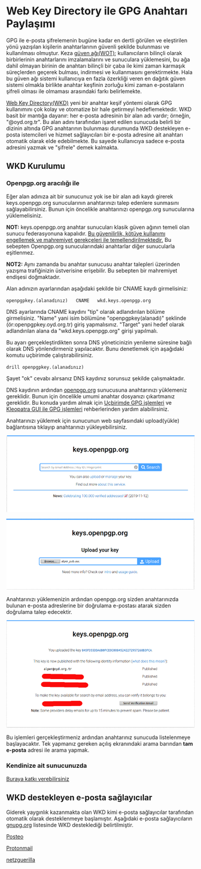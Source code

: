 # Web Key Directory ile GPG Anahtarı Paylaşımı

<!-- toc -->

GPG ile e-posta şifrelemenin bugüne kadar en dertli görülen ve eleştirilen yönü yazışılan kişilerin anahtarlarının güvenli şekilde bulunması ve kullanılması olmuştur. Keza [güven ağı(WOT)](wot.md); kullanıcıların bilinçli olarak birbirlerinin anahtarlarını imzalamalarını ve sunuculara yüklemesini, bu ağa dahil olmayan birinin de anahtarı bilinçli bir çaba ile kimi zaman karmaşık süreçlerden geçerek bulması, indirmesi ve kullanmasını gerektirmekte. Hala bu güven ağı sistemi kullanıcıya en fazla özerkliği veren en dağıtık güven sistemi olmakla birlikte anahtar keşfinin zorluğu kimi zaman e-postaların şifreli olması ile olmaması arasındaki farkı belirlemekte.

[Web Key Directory(WKD)](https://wiki.gnupg.org/WKD) yeni bir anahtar keşif yöntemi olarak GPG kullanımını çok kolay ve otomatize bir hale getirmeyi hedeflemektedir. WKD basit bir mantığa dayanır: her e-posta adresinin bir alan adı vardır; örneğin, "@oyd.org.tr". Bu alan adını tarafından işaret edilen sunucuda belirli bir dizinin altında GPG anahtarının bulunması durumunda WKD destekleyen e-posta istemcileri ve hizmet sağlayıcıları bir e-posta adresine ait anahtarı otomatik olarak elde edebilmekte. Bu sayede kullanıcıya sadece e-posta adresini yazmak ve "şifrele" demek kalmakta.

## WKD Kurulumu

### Openpgp.org aracılığı ile

Eğer alan adınıza ait bir sunucunuz yok ise bir alan adı kaydı girerek keys.openpgp.org sunucularının anahtarınızı talep edenlere sunmasını sağlayabilirsiniz. Bunun için öncelikle anahtarınızı openpgp.org sunucularına yüklemelisiniz.

**NOT:** keys.openpgp.org anahtar sunucuları klasik güven ağının temeli olan sunucu federasyonuna kapalıdır. [Bu güvenilirlik, kötüye kullanımı engellemek ve mahremiyet gerekçeleri ile temellendirilmektedir.](https://keys.openpgp.org/about/faq) Bu sebepten Openpgp.org sunucularındaki anahtarlar diğer sunucularla eşitlenmez.

**NOT2:** Aynı zamanda bu anahtar sunucusu anahtar talepleri üzerinden yazışma trafiğinizin üstverisine erişebilir. Bu sebepten bir mahremiyet endişesi doğmaktadır.

Alan adınızın ayarlarından aşağıdaki şekilde bir CNAME kaydı girmelisiniz:

`openpgpkey.(alanadınız)   CNAME   wkd.keys.openpgp.org`

DNS ayarlarında CNAME kaydını "tip" olarak adlandırılan bölüme girmelisiniz. "Name" yani isim bölümüne "openpgpkey(alanadı)" şeklinde (ör:openpgpkey.oyd.org.tr) giriş yapmalısınız. "Target" yani hedef olarak adlandırılan alana da "wkd.keys.openpgp.org" girişi yapılmalı.

Bu ayarı gerçekleştirdikten sonra DNS yöneticinizin yenileme süresine bağlı olarak DNS yönlendirmeniz yapılacaktır. Bunu denetlemek için aşağıdaki komutu uçbirimde çalıştırabilirsiniz.

`drill openpgpkey.(alanadınız)`

Şayet "ok" cevabı alırsanız DNS kaydınız sorunsuz şekilde çalışmaktadır.

DNS kaydının ardından [openpgp.org](https://keys.openpgp.org) sunucusuna anahtarınızı yüklemeniz gereklidir. Bunun için öncelikle umumi anahtar dosyanızı çıkartmanız gereklidir. Bu konuda yardım almak için [Uçbirimde GPG işlemleri](ucbirim_gpg.md) ve [Kleopatra GUI ile GPG işlemleri](gui_gpg.md) rehberlerinden yardım alabilirsiniz.

Anahtarınızı yüklemek için sunucunun web sayfasındaki upload(yükle) bağlantısına tıklayıp anahtarınızı yükleyebilirsiniz.

![alt-text](wkd/openpgporg.png)

![alt-text](wkd/openpgporg_up.png)

Anahtarınızı yüklemenizin ardından openpgp.org sizden anahtarınızda bulunan e-posta adreslerine bir doğrulama e-postası atarak sizden doğrulama talep edecektir.

![alt-text](wkd/openpgporg_up2.png)

Bu işlemleri gerçekleştirmeniz ardından anahtarınız sunucuda listelenmeye başlayacaktır. Tek yapmanız gereken açılış ekranındaki arama barından **tam e-posta** adresi ile arama yapmak.

### Kendinize ait sunucunuzda

[Buraya katkı verebilirsiniz](https://oyd.org.tr)

## WKD destekleyen e-posta sağlayıcılar

Giderek yaygınlık kazanmakta olan WKD kimi e-posta sağlayıcılar tarafından otomatik olarak desteklenmeye başlamıştır. Aşağıdaki e-posta sağlayıcıların [gnupg.org](https://wiki.gnupg.org/WKD) listesinde WKD desteklediği belirtilmiştir.

[Posteo](https://posteo.de)

[Protonmail](https://protonmail.com)

[netzguerilla](https://netzguerilla.net/)
